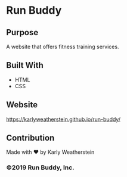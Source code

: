 # Run Buddy

## Purpose
A website that offers fitness training services.

## Built With
* HTML
* CSS

## Website
https://karlyweatherstein.github.io/run-buddy/

## Contribution
Made with ❤️ by Karly Weatherstein

### ©️2019 Run Buddy, Inc.
